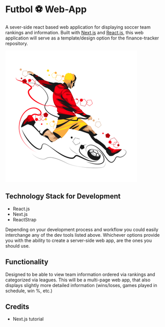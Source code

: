 # Futbol ⚽ Web-App 
A sever-side react based web application for displaying soccer team rankings and information. Built with [Next.js](https://nextjs.org/) and [React.js](https://reactjs.org/), this web application will serve as a template/design option for the finance-tracker repository. 

![Diagram1](https://github.com/Jzbonner/futbol-next/blob/master/img-media/soccer-player.png?raw=true)

## Technology Stack for Development
* React.js
* Next.js 
* ReactStrap 

Depending on your development process and workflow you could easily interchange any of the dev tools listed above. Whichever options provide you with the ability to create a server-side web app, are the ones you should use. 

## Functionality 
Designed to be able to view team information ordered via rankings and categorized via leagues. This will be a multi-page web app, that also displays slightly more detailed information (wins/loses, games played in schedule, win %, etc.)

## Credits 
* Next.js tutorial

